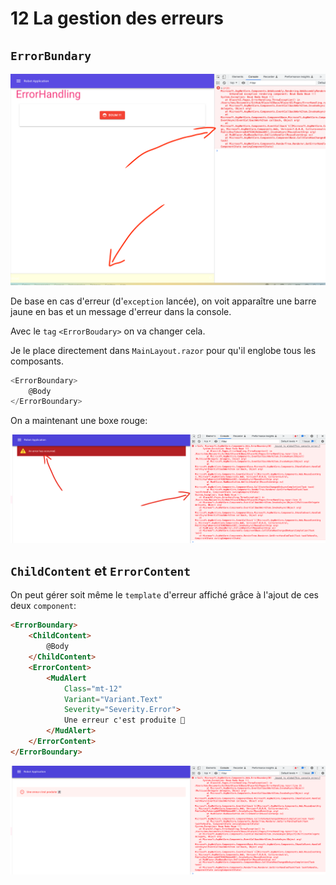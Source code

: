 # 12 La gestion des erreurs



## `ErrorBundary`

<img src="assets/basic-error-no-handling.png" alt="basic-error-no-handling" />

De base en cas d'erreur (d'`exception` lancée), on voit apparaître une barre jaune en bas et un message d'erreur dans la console.

Avec le `tag` `<ErrorBoudary>` on va changer cela.

Je le place directement dans `MainLayout.razor` pour qu'il englobe tous les composants.

```cs
<ErrorBoundary>
	@Body
</ErrorBoundary>
```

On a maintenant une boxe rouge:

<img src="assets/just-error-bundary-added.png" alt="just-error-bundary-added" />



## `ChildContent` et `ErrorContent`

On peut gérer soit même le `template` d'erreur affiché grâce à l'ajout de ces deux `component`:

```html
<ErrorBoundary>
    <ChildContent>
        @Body
    </ChildContent>
    <ErrorContent>
        <MudAlert
            Class="mt-12"
            Variant="Variant.Text"
            Severity="Severity.Error">
            Une erreur c'est produite 👻
        </MudAlert>
    </ErrorContent>
</ErrorBoundary>
```

<img src="assets/producted-error-custom-template.png" alt="producted-error-custom-template" />























